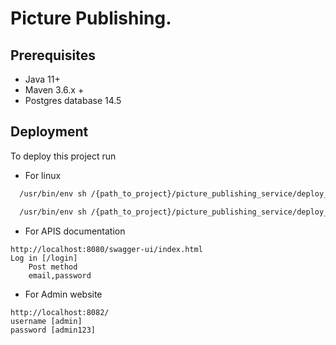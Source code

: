 
# Picture Publishing.




## Prerequisites

- Java 11+
- Maven 3.6.x +
- Postgres database 14.5



## Deployment

To deploy this project run

- For linux

```bash
  /usr/bin/env sh /{path_to_project}/picture_publishing_service/deploy_backend.sh
```

```bash
  /usr/bin/env sh /{path_to_project}/picture_publishing_service/deploy_frontend.sh
```

- For APIS documentation
```
http://localhost:8080/swagger-ui/index.html
Log in [/login]
    Post method
    email,password
```

- For Admin website
```
http://localhost:8082/
username [admin]
password [admin123]
```


